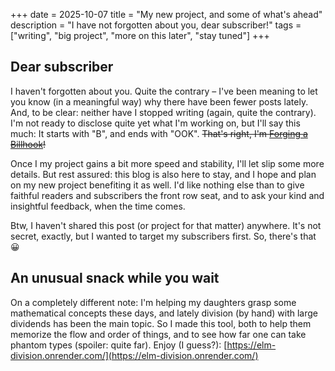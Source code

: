 +++
date = 2025-10-07
title = "My new project, and some of what's ahead"
description = "I have not forgotten about you, dear subscriber!"
tags = ["writing", "big project", "more on this later", "stay tuned"]
+++

## Dear subscriber

I haven't forgotten about you. Quite the contrary – I've been meaning to let you know (in a meaningful way) why there have been fewer posts lately. And, to be clear: neither have I stopped writing (again, quite the contrary). I'm not ready to disclose quite yet what I'm working on, but I'll say this much: It starts with "B", and ends with "OOK". ~~That's right, I'm [Forging a Billhook](https://www.youtube.com/watch?v=dIctVM0KbIU)!~~

Once I my project gains a bit more speed and stability, I'll let slip some more details. But rest assured: this blog is also here to stay, and I hope and plan on my new project benefiting it as well. I'd like nothing else than to give faithful readers and subscribers the front row seat, and to ask your kind and insightful feedback, when the time comes.

Btw, I haven't shared this post (or project for that matter) anywhere. It's not secret, exactly, but I wanted to target my subscribers first. So, there's that 😀

## An unusual snack while you wait

On a completely different note: I'm helping my daughters grasp some mathematical concepts these days, and lately division (by hand) with large dividends has been the main topic. So I made this tool, both to help them memorize the flow and order of things, and to see how far one can take phantom types (spoiler: quite far). Enjoy (I guess?): [https://elm-division.onrender.com/](https://elm-division.onrender.com/)
